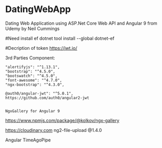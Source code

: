 # DatingWebApp
Dating Web Application using ASP.Net Core Web API and Angular 9 from Udemy by Neil Cummings

#Need install ef
dotnet tool install --global dotnet-ef

#Decription of token
https://jwt.io/

3rd Parties Component:

    "alertifyjs": "^1.13.1",
    "bootstrap": "^4.5.0",
    "bootswatch": "^4.5.0",
    "font-awesome": "^4.7.0",
    "ngx-bootstrap": "^4.3.0",

    @auth0/angular-jwt": "^5.0.1",
    https://github.com/auth0/angular2-jwt


    NgxGallery for Angular 9
   https://www.npmjs.com/package/@kolkov/ngx-gallery

   https://cloudinary.com
   ng2-file-upload @1.4.0

   Angular TimeAgoPipe